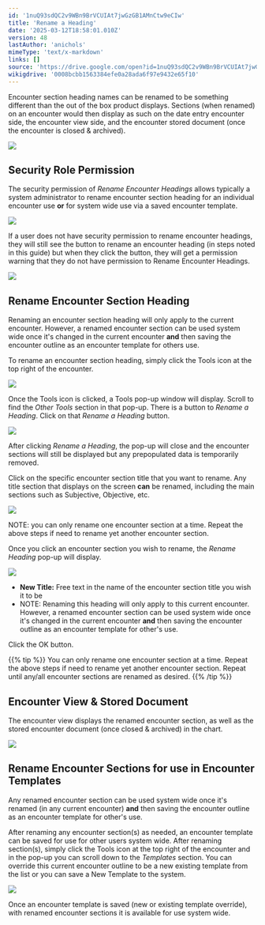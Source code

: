 ```yaml
---
id: '1nuQ93sdQC2v9WBn9BrVCUIAt7jwGzGB1AMnCtw9eCIw'
title: 'Rename a Heading'
date: '2025-03-12T18:58:01.010Z'
version: 48
lastAuthor: 'anichols'
mimeType: 'text/x-markdown'
links: []
source: 'https://drive.google.com/open?id=1nuQ93sdQC2v9WBn9BrVCUIAt7jwGzGB1AMnCtw9eCIw'
wikigdrive: '0008bcbb1563384efe0a28ada6f97e9432e65f10'
---
```

Encounter section heading names can be renamed to be something different than the out of the box product displays.  Sections (when renamed) on an encounter would then display as such on the date entry encounter side, the encounter view side, and the encounter stored document (once the encounter is closed & archived).

![](../rename-a-heading.assets/f10ec34046fcafba1fe00c48d4321296.png)

## Security Role Permission

The security permission of *Rename Encounter Headings* allows typically a system administrator to rename encounter section heading for an individual encounter use **or** for system wide use via a saved encounter template.

![](../rename-a-heading.assets/ed19b589b097392def14d206fb79da9f.png)

If a user does not have security permission to rename encounter headings, they will still see the button to rename an encounter heading (in steps noted in this guide) but when they click the button, they will get a permission warning that they do not have permission to Rename Encounter Headings.

![](../rename-a-heading.assets/5877cf61ea11668ade58bd5852c572e7.png)

## Rename Encounter Section Heading

Renaming an encounter section heading will only apply to the current encounter.  However, a renamed encounter section can be used system wide once it's changed in the current encounter **and** then saving the encounter outline as an encounter template for others use.

To rename an encounter section heading, simply click the Tools icon at the top right of the encounter.

![](../rename-a-heading.assets/174be798cd768c020e563bb5db877574.png)

Once the Tools icon is clicked, a Tools pop-up window will display.  Scroll to find the *Other Tools* section in that pop-up. There is a button to *Rename a Heading*.  Click on that *Rename a Heading* button.

![](../rename-a-heading.assets/be99a4fe85004a3374491895df3bc30b.png)

After clicking *Rename a Heading*, the pop-up will close and the encounter sections will still be displayed but any prepopulated data is temporarily removed.

Click on the specific encounter section title that you want to rename.  Any title section that displays on the screen **can** be renamed, including the main sections such as Subjective, Objective, etc.

![](../rename-a-heading.assets/54874da3bbf178becfe2e8d4059f2ddc.png)

NOTE: you can only rename one encounter section at a time.  Repeat the above steps if need to rename yet another encounter section.

Once you click an encounter section you wish to rename, the *Rename Heading* pop-up will display.

![](../rename-a-heading.assets/8095da850175558250a8202732cf68c3.png)

* <strong>New Title:</strong> Free text in the name of the encounter section title you wish it to be
* NOTE: Renaming this heading will only apply to this current encounter.  However, a renamed encounter section can be used system wide once it's changed in the current encounter <strong>and</strong> then saving the encounter outline as an encounter template for other's use.

Click the OK button.

{{% tip %}}
You can only rename one encounter section at a time.  Repeat the above steps if need to rename yet another encounter section. Repeat until any/all encounter sections are renamed as desired.
{{% /tip %}}

## Encounter View & Stored Document

The encounter view displays the renamed encounter section, as well as the stored encounter document (once closed & archived) in the chart.

![](../rename-a-heading.assets/c3bb79f77ee9c0c957a90e457dcf39f8.png)

## Rename Encounter Sections for use in Encounter Templates

Any renamed encounter section can be used system wide once it's renamed (in any current encounter) **and** then saving the encounter outline as an encounter template for other's use.

After renaming any encounter section(s) as needed, an encounter template can be saved for use for other users system wide.  After renaming section(s), simply click the Tools icon at the top right of the encounter and in the pop-up you can scroll down to the *Templates* section.  You can override this current encounter outline to be a new existing template from the list or you can save a New Template to the system.

![](../rename-a-heading.assets/a24d164ff54dc6bbdb39a7469ea26eb6.png)

Once an encounter template is saved (new or existing template override), with renamed encounter sections it is available for use system wide.
